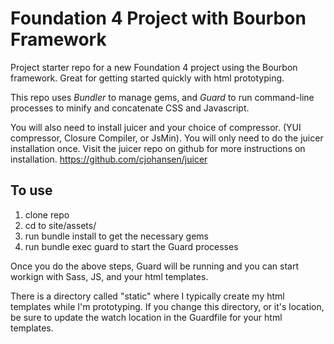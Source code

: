 Foundation 4 Project with Bourbon Framework
===================

Project starter repo for a new Foundation 4 project using the Bourbon framework. Great for getting started quickly with html prototyping.

This repo uses *Bundler* to manage gems, and *Guard* to run command-line processes to minify and concatenate CSS and Javascript. 

You will also need to install juicer and your choice of compressor. (YUI compressor, Closure Compiler, or JsMin). You will only need to do the juicer installation once. Visit the juicer repo on github for more instructions on installation. https://github.com/cjohansen/juicer

To use
-------------------
1. clone repo
2. cd to site/assets/
3. run bundle install to get the necessary gems
4. run bundle exec guard to start the Guard processes

Once you do the above steps, Guard will be running and you can start workign with Sass, JS, and your html templates.

There is a directory called "static" where I typically create my html templates while I'm prototyping. If you change this directory, or it's location, be sure to update the watch location in the Guardfile for your html templates.